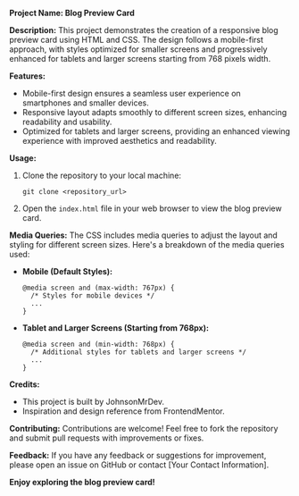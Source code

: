 **Project Name: Blog Preview Card**

**Description:**
This project demonstrates the creation of a responsive blog preview card using HTML and CSS. The design follows a mobile-first approach, with styles optimized for smaller screens and progressively enhanced for tablets and larger screens starting from 768 pixels width.

**Features:**

- Mobile-first design ensures a seamless user experience on smartphones and smaller devices.
- Responsive layout adapts smoothly to different screen sizes, enhancing readability and usability.
- Optimized for tablets and larger screens, providing an enhanced viewing experience with improved aesthetics and readability.

**Usage:**

1. Clone the repository to your local machine:

   ```
   git clone <repository_url>
   ```

2. Open the `index.html` file in your web browser to view the blog preview card.

**Media Queries:**
The CSS includes media queries to adjust the layout and styling for different screen sizes. Here's a breakdown of the media queries used:

- **Mobile (Default Styles):**

  ```
  @media screen and (max-width: 767px) {
    /* Styles for mobile devices */
    ...
  }
  ```

- **Tablet and Larger Screens (Starting from 768px):**
  ```
  @media screen and (min-width: 768px) {
    /* Additional styles for tablets and larger screens */
    ...
  }
  ```

**Credits:**

- This project is built by JohnsonMrDev.
- Inspiration and design reference from FrontendMentor.

**Contributing:**
Contributions are welcome! Feel free to fork the repository and submit pull requests with improvements or fixes.

**Feedback:**
If you have any feedback or suggestions for improvement, please open an issue on GitHub or contact [Your Contact Information].

**Enjoy exploring the blog preview card!**
